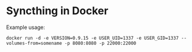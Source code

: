 # Syncthing in Docker

Example usage:
```
docker run -d -e VERSION=0.9.15 -e USER_UID=1337 -e USER_GID=1337 --volumes-from=somename -p 8080:8080 -p 22000:22000
```